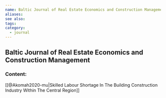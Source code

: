 ```yaml
---
name: Baltic Journal of Real Estate Economics and Construction Management
aliases:
see also:
tags:
category:
  - journal
---
```


## Baltic Journal of Real Estate Economics and Construction Management

### Content:
[[@Akomah2020-mu|Skilled Labour Shortage In The Building Construction Industry Within The Central Region]]